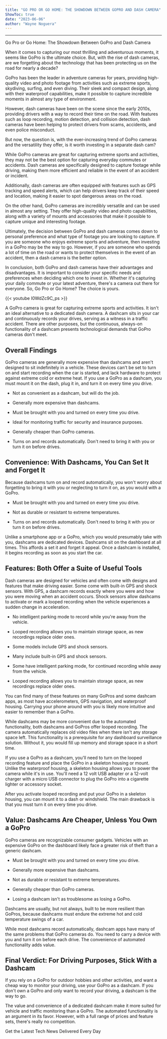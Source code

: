 ```yaml
---
title: "GO PRO OR GO HOME: THE SHOWDOWN BETWEEN GOPRO AND DASH CAMERA"
ShowToc: true 
date: "2023-06-06"
author: "Wayne Noguera"
---
```

*****
Go Pro or Go Home: The Showdown Between GoPro and Dash Camera

When it comes to capturing our most thrilling and adventurous moments, it seems like GoPro is the ultimate choice. But, with the rise of dash cameras, are we forgetting about the technology that has been protecting us on the road for nearly a decade?

GoPro has been the leader in adventure cameras for years, providing high-quality video and photo footage from activities such as extreme sports, skydiving, surfing, and even diving. Their sleek and compact design, along with their waterproof capabilities, make it possible to capture incredible moments in almost any type of environment.

However, dash cameras have been on the scene since the early 2010s, providing drivers with a way to record their time on the road. With features such as loop recording, motion detection, and collision detection, dash cameras have been helping to protect drivers from scams, accidents, and even police misconduct.

But now, the question is, with the ever-increasing trend of GoPro cameras and the versatility they offer, is it worth investing in a separate dash cam?

While GoPro cameras are great for capturing extreme sports and activities, they may not be the best option for capturing everyday commutes or accidents. Dash cameras are specifically designed to capture footage while driving, making them more efficient and reliable in the event of an accident or incident.

Additionally, dash cameras are often equipped with features such as GPS tracking and speed alerts, which can help drivers keep track of their speed and location, making it easier to spot dangerous areas on the road.

On the other hand, GoPro cameras are incredibly versatile and can be used in almost any setting. They offer high-quality video and photo capabilities, along with a variety of mounts and accessories that make it possible to capture unique and interesting footage.

Ultimately, the decision between GoPro and dash cameras comes down to personal preference and what type of footage you are looking to capture. If you are someone who enjoys extreme sports and adventure, then investing in a GoPro may be the way to go. However, if you are someone who spends a lot of time on the road or wants to protect themselves in the event of an accident, then a dash camera is the better option.

In conclusion, both GoPro and dash cameras have their advantages and disadvantages. It is important to consider your specific needs and preferences when deciding which one to invest in. Whether it's capturing your daily commute or your latest adventure, there's a camera out there for everyone. So, Go Pro or Go Home? The choice is yours.

{{< youtube I0WdZc9C_ps >}} 




A GoPro camera is great for capturing extreme sports and activities. It isn't an ideal alternative to a dedicated dash camera. A dashcam sits in your car and continuously records your drives, serving as a witness in a traffic accident. There are other purposes, but the continuous, always-on functionality of a dashcam presents technological demands that GoPro cameras don't meet.

 
##   Overall Findings  
 

GoPro cameras are generally more expensive than dashcams and aren't designed to sit indefinitely in a vehicle. These devices can't be set to turn on and start recording when the car is started, and lack hardware to protect against extreme cold or extreme heat. If you use a GoPro as a dashcam, you must mount it on the dash, plug it in, and turn it on every time you drive.

 
- Not as convenient as a dashcam, but will do the job.
 - Generally more expensive than dashcams.
 - Must be brought with you and turned on every time you drive.

 
- Ideal for monitoring traffic for security and insurance purposes.
 - Generally cheaper than GoPro cameras.
 - Turns on and records automatically. Don't need to bring it with you or turn it on before drives.

 
##   Convenience: With Dashcams, You Can Set It and Forget It  
 

Because dashcams turn on and record automatically, you won't worry about forgetting to bring it with you or neglecting to turn it on, as you would with a GoPro.

 
- Must be brought with you and turned on every time you drive.
 - Not as durable or resistant to extreme temperatures.

 
- Turns on and records automatically. Don't need to bring it with you or turn it on before drives.

 

Unlike a smartphone app or a GoPro, which you would presumably take with you, dashcams are dedicated devices. Dashcams sit on the dashboard at all times. This affords a set it and forget it appeal. Once a dashcam is installed, it begins recording as soon as you start the car.

 
##   Features: Both Offer a Suite of Useful Tools  
 

Dash cameras are designed for vehicles and often come with designs and features that make driving easier. Some come with built-in GPS and shock sensors. With GPS, a dashcam records exactly where you were and how you were moving when an accident occurs. Shock sensors allow dashcams to activate or mark a looped recording when the vehicle experiences a sudden change in acceleration.

 
- No intelligent parking mode to record while you're away from the vehicle.
 - Looped recording allows you to maintain storage space, as new recordings replace older ones.
 - Some models include GPS and shock sensors.

 
- Many include built-in GPS and shock sensors.
 - Some have intelligent parking mode, for continued recording while away from the vehicle.
 - Looped recording allows you to maintain storage space, as new recordings replace older ones.

 

You can find many of these features on many GoPros and some dashcam apps, as most have accelerometers, GPS navigation, and waterproof housing. Carrying your phone around with you is likely more intuitive and easier to remember than a GoPro.

 

While dashcams may be more convenient due to the automated functionality, both dashcams and GoPros offer looped recording. The camera automatically replaces old video files when there isn't any storage space left. This functionality is a prerequisite for any dashboard surveillance solution. Without it, you would fill up memory and storage space in a short time.

 

If you use a GoPro as a dashcam, you'll need to turn on the looped recording feature and place the GoPro in a skeleton housing or mount. Unlike the waterproof housing, a skeleton housing allows you to power the camera while it's in use. You'll need a 12 volt USB adapter or a 12-volt charger with a micro USB connector to plug the GoPro into a cigarette lighter or accessory socket.

 

After you activate looped recording and put your GoPro in a skeleton housing, you can mount it to a dash or windshield. The main drawback is that you must turn it on every time you drive.

 
##   Value: Dashcams Are Cheaper, Unless You Own a GoPro  
 

GoPro cameras are recognizable consumer gadgets. Vehicles with an expensive GoPro on the dashboard likely face a greater risk of theft than a generic dashcam.

 
- Must be brought with you and turned on every time you drive.
 - Generally more expensive than dashcams.
 - Not as durable or resistant to extreme temperatures.

 
- Generally cheaper than GoPro cameras.
 - Losing a dashcam isn't as troublesome as losing a GoPro.

 

Dashcams are usually, but not always, built to be more resilient than GoPros, because dashcams must endure the extreme hot and cold temperature swings of a car.

 

While most dashcams record automatically, dashcam apps have many of the same problems that GoPro cameras do. You need to carry a device with you and turn it on before each drive. The convenience of automated functionality adds value.

 
##   Final Verdict: For Driving Purposes, Stick With a Dashcam  
 

If you rely on a GoPro for outdoor hobbies and other activities, and want a cheap way to monitor your driving, use your GoPro as a dashcam. If you don't own a GoPro and only want to record your driving, a dashcam is the way to go.

 

The value and convenience of a dedicated dashcam make it more suited for vehicle and traffic monitoring than a GoPro. The automated functionality is an argument in its favor. However, with a full range of prices and feature sets, there's really no competition.

 

Get the Latest Tech News Delivered Every Day




